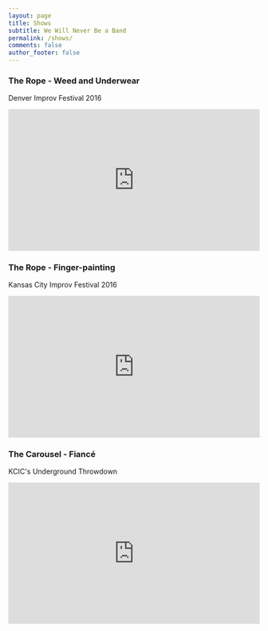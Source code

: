 ```yaml
---
layout: page
title: Shows
subtitle: We Will Never Be a Band
permalink: /shows/
comments: false
author_footer: false
---
```

### The Rope - Weed and Underwear
Denver Improv Festival 2016
<style>.embed-container { position: relative; padding-bottom: 56.25%; height: 0; overflow: hidden; max-width: 100%; } .embed-container iframe, .embed-container object, .embed-container embed { position: absolute; top: 0; left: 0; width: 100%; height: 100%; }</style><div class='embed-container'><iframe src='https://www.youtube.com/embed/3vM5nGvb43w' frameborder='0' allowfullscreen></iframe></div>

### The Rope - Finger-painting
Kansas City Improv Festival 2016
<style>.embed-container { position: relative; padding-bottom: 56.25%; height: 0; overflow: hidden; max-width: 100%; } .embed-container iframe, .embed-container object, .embed-container embed { position: absolute; top: 0; left: 0; width: 100%; height: 100%; }</style><div class='embed-container'><iframe src='https://www.youtube.com/embed/11fYxsXOwiw' frameborder='0' allowfullscreen></iframe></div>

### The Carousel - Fiancé
KCIC's Underground Throwdown
<style>.embed-container { position: relative; padding-bottom: 56.25%; height: 0; overflow: hidden; max-width: 100%; } .embed-container iframe, .embed-container object, .embed-container embed { position: absolute; top: 0; left: 0; width: 100%; height: 100%; }</style><div class='embed-container'><iframe src='https://www.youtube.com/embed/_Lvx6ZmK3Fk' frameborder='0' allowfullscreen></iframe></div>

